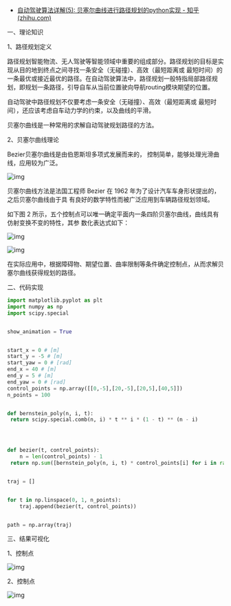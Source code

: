 - [自动驾驶算法详解(5): 贝塞尔曲线进行路径规划的python实现 - 知乎 (zhihu.com)](https://zhuanlan.zhihu.com/p/514757597)

一、理论知识

1、路径规划定义

路径规划智能物流、无人驾驶等智能领域中重要的组成部分。路径规划的目标是实现从目的地到终点之间寻找一条安全（无碰撞）、高效（最短距离或 最短时间）的一条最优或接近最优的路径。在自动驾驶算法中，路径规划一般特指局部路径规划，即规划一条路径，引导自车从当前位置驶向导航routing模块期望的位置。

自动驾驶中路径规划不仅要考虑一条安全（无碰撞）、高效（最短距离或 最短时间），还应该考虑自车动力学的约束，以及曲线的平滑。

贝塞尔曲线是一种常用的求解自动驾驶规划路径的方法。

2、贝塞尔曲线理论

Bezier贝塞尔曲线是由伯恩斯坦多项式发展而来的， 控制简单，能够处理光滑曲线，应用较为广泛。

![img](https://pic3.zhimg.com/80/v2-b6de09b6eb5583bdcbe0a18842ff178a_720w.jpg)

贝塞尔曲线方法是法国工程师 Bezier 在 1962 年为了设计汽车车身形状提出的，之后贝塞尔曲线由于具 有良好的数学特性而被广泛应用到车辆路径规划领域。

如下图 2 所示，五个控制点可以唯一确定平面内一条四阶贝塞尔曲线，曲线具有仿射变换不变的特性，其参 数化表达式如下：

![img](https://pic3.zhimg.com/80/v2-08be0cc12898b5077655b7ef6dfdfcbe_720w.png)



![img](https://pic1.zhimg.com/80/v2-2e762b8f65a919b6f2925877027bf71c_720w.jpg)

在实际应用中，根据障碍物、期望位置、曲率限制等条件确定控制点，从而求解贝塞尔曲线获得规划的路径。

二、代码实现

```python
import matplotlib.pyplot as plt
import numpy as np
import scipy.special


show_animation = True


start_x = 0 # [m]
start_y = -5 # [m]
start_yaw = 0 # [rad]
end_x = 40 # [m]
end_y = 5 # [m]
end_yaw = 0 # [rad]
control_points = np.array([[0,-5],[20,-5],[20,5],[40,5]])
n_points = 100


def bernstein_poly(n, i, t): 
 return scipy.special.comb(n, i) * t ** i * (1 - t) ** (n - i)




def bezier(t, control_points): 
    n = len(control_points) - 1
 return np.sum([bernstein_poly(n, i, t) * control_points[i] for i in range(n + 1)], axis=0)


traj = []


for t in np.linspace(0, 1, n_points):
    traj.append(bezier(t, control_points))


path = np.array(traj)
```

三、结果可视化

1、控制点



![img](https://pic3.zhimg.com/80/v2-7a24a9eaff050413f64ece0093be848e_720w.jpg)



2、控制点

![img](https://pic3.zhimg.com/80/v2-d56dbf4b3f9de09a342e7335de698f8e_720w.jpg)